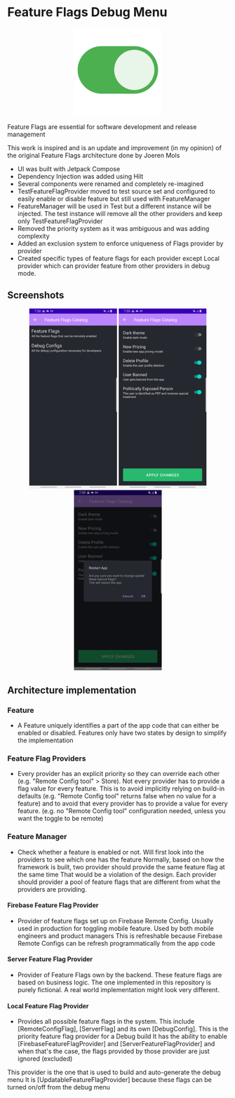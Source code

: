 # Feature Flags Debug Menu
<p align="center">
  <img src="https://github.com/rygelouv/FeatureFlags/blob/main/on-button.png" width="200">
</p>

Feature Flags are essential for software development and release management

This work is inspired and is an update and improvement (in my opinion) of the original Feature Flags architecture done by Joeren Mols
- UI was built with Jetpack Compose
- Dependency Injection was added using Hilt
- Several components were renamed and completely re-imagined
- TestFeatureFlagProvider moved to test source set and configured to easily enable or disable feature but still used with FeatureManager
- FeatureManager will be used in Test but a different instance will be injected. The test instance will remove all the other providers and keep only TestFeatureFlagProvider
- Removed the priority system as it was ambiguous and was adding complexity
- Added an exclusion system to enforce uniqueness of Flags provider by provider
- Created specific types of feature flags for each provider except Local provider which can provider feature from other providers in debug mode.

## Screenshots
<p align="center">
<img src="https://github.com/rygelouv/FeatureFlags/blob/main/screenshot-1648756729152.png" width="200">   <img src="https://github.com/rygelouv/FeatureFlags/blob/main/screenshot-1648756740397.png" width="200">   <img src="https://github.com/rygelouv/FeatureFlags/blob/main/screenshot-1648756748689.png" width="200">
</p>

## Architecture implementation

### Feature
- A Feature uniquely identifies a part of the app code that can either be enabled or disabled.
Features only have two states by design to simplify the implementation

### Feature Flag Providers
- Every provider has an explicit priority so they can override each other (e.g. "Remote Config tool" > Store).
Not every provider has to provide a flag value for every feature. This is to avoid implicitly relying on build-in
defaults (e.g. "Remote Config tool" returns false when no value for a feature) and to avoid that every provider has to provide a
value for every feature. (e.g. no "Remote Config tool" configuration needed, unless you want the toggle to be remote)

### Feature Manager
- Check whether a feature is enabled or not. Will first look into the providers to see which one has the feature
  Normally, based on how the framework is built, two provider should provide the same feature flag at the same time
  That would be a violation of the design. Each provider should provider a pool of feature flags that are different
  from what the providers are providing.

#### Firebase Feature Flag Provider
- Provider of feature flags set up on Firebase Remote Config. Usually used in production for toggling
mobile feature. Used by both mobile engineers and product managers
This is refreshable because Firebase Remote Configs can be refresh programmatically from the app code
#### Server Feature Flag Provider
- Provider of Feature Flags own by the backend. These feature flags are based on business logic.
The one implemented in this repository is purely fictional. A real world implementation might look very different.
#### Local Feature Flag Provider
- Provides all possible feature flags in the system. This include [RemoteConfigFlag], [ServerFlag]
and its own [DebugConfig]. This is the priority feature flag provider for a Debug build
It has the ability to enable [FirebaseFeatureFlagProvider] and [ServerFeatureFlagProvider] and when
that's the case, the flags provided by those provider are just ignored (excluded)

This provider is the one that is used to build and auto-generate the debug menu
It is [UpdatableFeatureFlagProvider] because these flags can be turned on/off from the debug menu